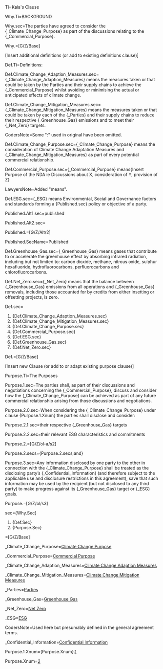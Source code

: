 Ti=Kaia's Clause

Why.Ti=BACKGROUND

Why.sec=The parties have agreed to consider the {_Climate_Change_Purpose} as part of the discussions relating to the {_Commercial_Purpose}.

Why.=[G/Z/Base]

[Insert additional definitions (or add to existing definitions clause)]

Def.Ti=Definitions:

Def.Climate_Change_Adaption_Measures.sec={_Climate_Change_Adaption_Measures} means the measures taken or that could be taken by the Parties and their supply chains to achieve the {_Commercial_Purpose} whilst avoiding or minimising the actual or anticipated effects of climate change.

Def.Climate_Change_Mitigation_Measures.sec={_Climate_Change_Mitigation_Measures} means the measures taken or that could be taken by each of the {_Parties} and their supply chains to reduce their respective {_Greenhouse_Gas} emissions and to meet their {_Net_Zero} targets.

CodersNote=Some ":" used in original have been omitted.

Def.Climate_Change_Purpose.sec={_Climate_Change_Purpose} means the consideration of Climate Change Adaptation Measures and {_Climate_Change_Mitigation_Measures} as part of every potential commercial relationship.

Def.Commercial_Purpose.sec={_Commercial_Purpose} means{Insert Purpose of the NDA ie Discussions about X, consideration of Y, provision of Z}

LawyersNote=Added "means".

Def.ESG.sec={_ESG} means Environmental, Social and Governance factors and standards forming a {Published.sec} policy or objective of a party.

Published.Alt1.sec=published

Published.Alt2.sec=</i>

Published.=[G/Z/Alt/2]

Published.SecName=Published

Def.Greenhouse_Gas.sec={_Greenhouse_Gas} means gases that contribute to or accelerate the greenhouse effect by absorbing infrared radiation, including but not limited to: carbon dioxide, methane, nitrous oxide, sulphur hexafluoride, hydrofluorocarbons, perfluorocarbons and chlorofluorocarbons.


Def.Net_Zero.sec={_Net_Zero} means that the balance between {_Greenhouse_Gas} emissions from all operations and {_Greenhouse_Gas} removals, including those accounted for by credits from either insetting or offsetting projects, is zero.

Def.sec=<ol><li>{Def.Climate_Change_Adaption_Measures.sec}</li><li>{Def.Climate_Change_Mitigation_Measures.sec}</li><li>{Def.Climate_Change_Purpose.sec}</li><li>{Def.Commercial_Purpose.sec}</li><li>{Def.ESG.sec}</li><li>{Def.Greenhouse_Gas.sec}</li><li>{Def.Net_Zero.sec}</li></ol>

Def.=[G/Z/Base]

[Insert new Clause (or add to or adapt existing purpose clause)]

Purpose.Ti=The Purposes

Purpose.1.sec=The parties shall, as part of their discussions and negotiations concerning the {_Commercial_Purpose}, discuss and consider how the {_Climate_Change_Purpose} can be achieved as part of any future commercial relationship arising from those discussions and negotiations.

Purpose.2.0.sec=When considering the {_Climate_Change_Purpose} under clause {Purpose.1.Xnum} the parties shall disclose and consider:

Purpose.2.1.sec=their respective {_Greenhouse_Gas} targets

Purpose.2.2.sec=their relevant ESG characteristics and commitments

Purpose.2.=[G/Z/ol-a/s2]

Purpose.2.secs={Purpose.2.secs;and}


Purpose.3.sec=Any information disclosed by one party to the other in connection with the {_Climate_Change_Purpose} shall be treated as the disclosing party’s {_Confidential_Information} (and therefore subject to the applicable use and disclosure restrictions in this agreement), save that such information may be used by the recipient (but not disclosed to any third party) to make progress against its {_Greenhouse_Gas} target or {_ESG} goals.

Purpose.=[G/Z/ol/s3]

sec={Why.Sec}<ol><li>{Def.Sec}</li><li>{Purpose.Sec}</li></ol>

=[G/Z/Base]


_Climate_Change_Purpose=<a href='#Def.Climate_Change_Purpose.sec' class='definedterm'>Climate Change Purpose</a>

_Commercial_Purpose=<a href='#Def.Commercial_Purpose.sec' class='definedterm'>Commercial Purpose</a>

_Climate_Change_Adaption_Measures=<a href='#Def.Climate_Change_Adaption_Measures.sec' class='definedterm'>Climate Change Adaption Measures</a>

_Climate_Change_Mitigation_Measures=<a href='#Def.Climate_Change_Mitigation_Measures.sec' class='definedterm'>Climate Change Mitigation Measures</a>

_Parties=<a href='#Def.Parties.sec' class='definedterm'>Parties</a>

_Greenhouse_Gas=<a href='#Def.Greenhouse_Gas.sec' class='definedterm'>Greenhouse Gas</a>

_Net_Zero=<a href='#Def.Net_Zero.sec' class='definedterm'>Net Zero</a>

_ESG=<a href='#Def.ESG.sec' class='definedterm'>ESG</a>

CodersNote=Used here but presumably defined in the general agreement terms.

_Confidential_Information=<a href='#Def.Confidential_Information.sec' class='definedterm'>Confidential Information</a>

Purpose.1.Xnum={Purpose.Xnum}.<a href="#Purpose.1.sec" class="Xref">1</a>

Purpose.Xnum=<a href="#Purpose.Sec" class="Xref">2</a>
